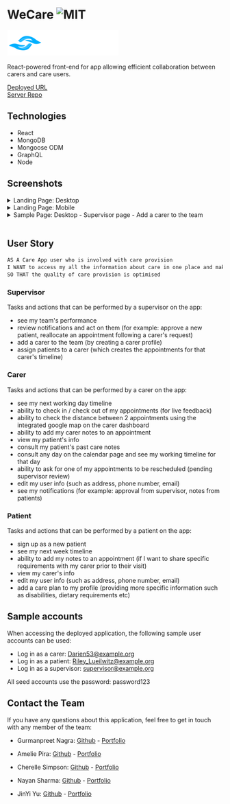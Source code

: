 # WeCare ![MIT](https://img.shields.io/badge/License-MIT-blue)

![WeCare](src/components/atoms/images/WeCare-1_260x60.png)

React-powered front-end for app allowing efficient collaboration between carers and care users.

[Deployed URL](https://fathomless-bayou-99698.herokuapp.com/) </br>
[Server Repo](https://github.com/C-Sim/we-care-server)

## Technologies

- React
- MongoDB
- Mongoose ODM
- GraphQL
- Node

## Screenshots

<details>
<summary>Landing Page: Desktop</summary>

![landing-dt](src/components/atoms/images/homepage-dt.png)

</details>

<details>
<summary>Landing Page: Mobile</summary>

![landing-mob](src/components/atoms/images/homepage-mob.png)

</details>

<details>
<summary>Sample Page: Desktop - Supervisor page - Add a carer to the team</summary>

![sample-dt](src/components/atoms/images/sample-dt.png)

</details>

</br>

## User Story

```md
AS A Care App user who is involved with care provision
I WANT to access my all the information about care in one place and make live changes
SO THAT the quality of care provision is optimised
```

### Supervisor

Tasks and actions that can be performed by a supervisor on the app:

- see my team's performance
- review notifications and act on them (for example: approve a new patient, reallocate an appointment following a carer's request)
- add a carer to the team (by creating a carer profile)
- assign patients to a carer (which creates the appointments for that carer's timeline)

### Carer

Tasks and actions that can be performed by a carer on the app:

- see my next working day timeline
- ability to check in / check out of my appointments (for live feedback)
- ability to check the distance between 2 appointments using the integrated google map on the carer dashboard
- ability to add my carer notes to an appointment
- view my patient's info
- consult my patient's past care notes
- consult any day on the calendar page and see my working timeline for that day
- ability to ask for one of my appointments to be rescheduled (pending supervisor review)
- edit my user info (such as address, phone number, email)
- see my notifications (for example: approval from supervisor, notes from patients)

### Patient

Tasks and actions that can be performed by a patient on the app:

- sign up as a new patient
- see my next week timeline
- ability to add my notes to an appointment (if I want to share specific requirements with my carer prior to their visit)
- view my carer's info
- edit my user info (such as address, phone number, email)
- add a care plan to my profile (providing more specific information such as disabilities, dietary requirements etc)

## Sample accounts

When accessing the deployed application, the following sample user accounts can be used:

- Log in as a carer: Darien53@example.org
- Log in as a patient: Riley_Lueilwitz@example.org
- Log in as a supervisor: supervisor@example.org

All seed accounts use the password: password123

## Contact the Team

If you have any questions about this application, feel free to get in touch with any member of the team:

- Gurmanpreet Nagra: [Github](https://github.com/Mkn01) - [Portfolio](https://mkn01.github.io/portfolio/)

- Amelie Pira: [Github](https://github.com/Am0031) - [Portfolio](https://am0031.github.io/my-portfolio-react/)

- Cherelle Simpson: [Github](https://github.com/C-Sim) - [Portfolio](https://c-sim.github.io/portfolio-react/)

- Nayan Sharma: [Github](https://github.com/nsharma-uk) - [Portfolio](https://nsharma-uk.github.io/professional-portfolio/)

- JinYi Yu: [Github](https://github.com/jinyiyu) - [Portfolio](https://jinyiyu.github.io/my-personal-protfolio/)
